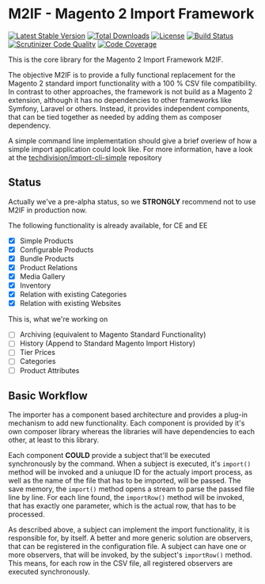 # M2IF - Magento 2 Import Framework

[![Latest Stable Version](https://img.shields.io/packagist/v/techdivision/import.svg?style=flat-square)](https://packagist.org/packages/techdivision/import) 
 [![Total Downloads](https://img.shields.io/packagist/dt/techdivision/import.svg?style=flat-square)](https://packagist.org/packages/techdivision/import)
 [![License](https://img.shields.io/packagist/l/techdivision/import.svg?style=flat-square)](https://packagist.org/packages/techdivision/import)
 [![Build Status](https://img.shields.io/travis/techdivision/import/master.svg?style=flat-square)](http://travis-ci.org/techdivision/import)
 [![Scrutinizer Code Quality](https://img.shields.io/scrutinizer/g/techdivision/import/master.svg?style=flat-square)](https://scrutinizer-ci.com/g/techdivision/import/?branch=master) [![Code Coverage](https://img.shields.io/scrutinizer/coverage/g/techdivision/import/master.svg?style=flat-square)](https://scrutinizer-ci.com/g/techdivision/import/?branch=master)

This is the core library for the Magento 2 Import Framework M2IF.

The objective M2IF is to provide a fully functional replacement for the Magento 2 standard import functionality
with a 100 % CSV file compatibility. In contrast to other approaches, the framework is not build as a Magento 2
extension, although it has no dependencies to other frameworks like Symfony, Laravel or others. Instead, it 
provides independent components, that can be tied together as needed by adding them as composer dependency.

A simple command line implementation should give a brief overiew of how a simple import application could look
like. For more information, have a look at the [techdivision/import-cli-simple](https://github.com/techdivision/import-cli-simple) 
repository

## Status

Actually we've a pre-alpha status, so we **STRONGLY** recommend not to use M2IF in production now.

The following functionality is already available, for CE and EE

* [x] Simple Products
* [x] Configurable Products
* [x] Bundle Products
* [x] Product Relations
* [x] Media Gallery
* [x] Inventory
* [x] Relation with existing Categories
* [x] Relation with existing Websites

This is, what we're working on

* [ ] Archiving (equivalent to Magento Standard Functionality)
* [ ] History (Append to Standard Magento Import History)
* [ ] Tier Prices
* [ ] Categories
* [ ] Product Attributes

## Basic Workflow

The importer has a component based architecture and provides a plug-in mechanism to add new functionality.
Each component is provided by it's own composer library whereas the libraries will have dependencies to each
other, at least to this library.

Each component **COULD** provide a subject that'll be executed synchronously by the command. When a 
subject is executed, it's `import()` method will be invoked and a uniuque ID for the actualy import process, 
as well as the name of the file that has to be imported, will be passed. The save memory, the `import()` 
method opens a stream to parse the passed file line by line. For each line found, the `importRow()` method 
will be invoked, that has exactly one parameter, which is the actual row, that has to be processed.

As described above, a subject can implement the import functionality, it is responsible for, by itself. A 
better and more generic solution are observers, that can be registered in the configuration file. A subject 
can have one or more observers, that will be invoked, by the subject's `importRow()` method. This means, for
each row in the CSV file, all registered observers are executed synchronously.